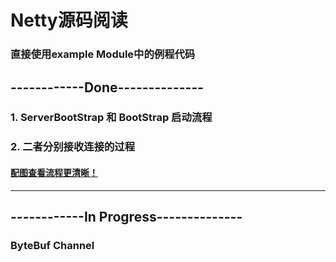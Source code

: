 # Netty源码阅读
### 直接使用example Module中的例程代码

## ------------Done--------------

### 1. ServerBootStrap 和 BootStrap 启动流程
### 2. 二者分别接收连接的过程
#### [配图查看流程更清晰！](https://blog.csdn.net/XueyinGuo/article/details/114295892)


--------

## ------------In Progress--------------
### ByteBuf Channel
